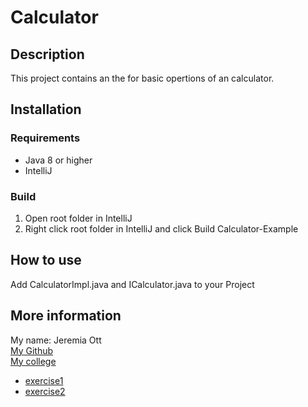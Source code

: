 # Calculator

## Description
This project contains an the for basic opertions of an calculator.

## Installation
### Requirements
- Java 8 or higher
- IntelliJ

### Build
1. Open root folder in IntelliJ
2. Right click root folder in IntelliJ and click Build Calculator-Example

## How to use
Add CalculatorImpl.java and ICalculator.java to your Project

## More information
My name: Jeremia Ott   
[My Github](https://github.com/Jeremia-Ott)   
[My college](https://www.fh-joanneum.at/)

- [exercise1](exercise1.md)
- [exercise2](exercise2.md)